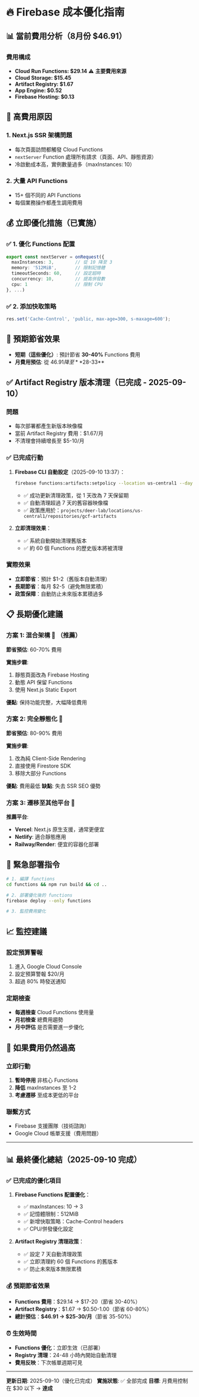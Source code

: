 # 🔥 Firebase 成本優化指南

## 📊 當前費用分析（8月份 $46.91）

### 費用構成
- **Cloud Run Functions: $29.14** ⚠️ **主要費用來源**
- **Cloud Storage: $15.45** 
- **Artifact Registry: $1.67**
- **App Engine: $0.52**
- **Firebase Hosting: $0.13**

## 🚨 高費用原因

### 1. Next.js SSR 架構問題
- 每次頁面訪問都觸發 Cloud Functions
- `nextServer` Function 處理所有請求（頁面、API、靜態資源）
- 冷啟動成本高，實例數量過多（maxInstances: 10）

### 2. 大量 API Functions
- 15+ 個不同的 API Functions
- 每個業務操作都產生調用費用

## 💰 立即優化措施（已實施）

### ✅ 1. 優化 Functions 配置
```typescript
export const nextServer = onRequest({ 
  maxInstances: 3,        // 從 10 降至 3
  memory: '512MiB',       // 限制記憶體
  timeoutSeconds: 60,     // 設定超時
  concurrency: 10,        // 提高併發數
  cpu: 1                  // 限制 CPU
}, ...)
```

### ✅ 2. 添加快取策略
```typescript
res.set('Cache-Control', 'public, max-age=300, s-maxage=600');
```

## 🎯 預期節省效果

- **短期（這些優化）**: 預計節省 **30-40%** Functions 費用
- **月費用預估**: 從 $46.91 降至 **$28-33**

## ✅ Artifact Registry 版本清理（已完成 - 2025-09-10）

### 問題
- 每次部署都產生新版本映像檔
- 當前 Artifact Registry 費用：$1.67/月
- 不清理會持續增長至 $5-10/月

### ✅ 已完成行動
1. **Firebase CLI 自動設定**（2025-09-10 13:37）：
   ```bash
   firebase functions:artifacts:setpolicy --location us-central1 --days 7 --force
   ```
   - ✅ 成功更新清理政策，從 1 天改為 7 天保留期
   - ✅ 自動清理超過 7 天的舊容器映像檔
   - ✅ 政策應用於：`projects/deer-lab/locations/us-central1/repositories/gcf-artifacts`

2. **立即清理效果**：
   - ✅ 系統自動開始清理舊版本
   - ✅ 約 60 個 Functions 的歷史版本將被清理

### 實際效果
- **立即節省**：預計 $1-2（舊版本自動清理）
- **長期節省**：每月 $2-5（避免無限累積）
- **政策保障**：自動防止未來版本累積過多

## 📋 長期優化建議

### 方案 1: 混合架構 🔄 （推薦）
**節省預估**: 60-70% 費用

**實施步驟**:
1. 靜態頁面改為 Firebase Hosting
2. 動態 API 保留 Functions
3. 使用 Next.js Static Export

**優點**: 保持功能完整，大幅降低費用

### 方案 2: 完全靜態化 📱
**節省預估**: 80-90% 費用

**實施步驟**:
1. 改為純 Client-Side Rendering
2. 直接使用 Firestore SDK
3. 移除大部分 Functions

**優點**: 費用最低
**缺點**: 失去 SSR SEO 優勢

### 方案 3: 遷移至其他平台 🚀
**推薦平台**:
- **Vercel**: Next.js 原生支援，通常更便宜
- **Netlify**: 適合靜態應用
- **Railway/Render**: 便宜的容器化部署

## 🔧 緊急部署指令

```bash
# 1. 編譯 functions
cd functions && npm run build && cd ..

# 2. 部署優化後的 functions
firebase deploy --only functions

# 3. 監控費用變化
```

## 📈 監控建議

### 設定預算警報
1. 進入 Google Cloud Console
2. 設定預算警報 $20/月
3. 超過 80% 時發送通知

### 定期檢查
- **每週檢查** Cloud Functions 使用量
- **月初檢查** 總費用趨勢
- **月中評估** 是否需要進一步優化

## 🚨 如果費用仍然過高

### 立即行動
1. **暫時停用** 非核心 Functions
2. **降低** maxInstances 至 1-2
3. **考慮遷移** 至成本更低的平台

### 聯繫方式
- Firebase 支援團隊（技術諮詢）
- Google Cloud 帳單支援（費用問題）

---

## 📊 最終優化總結（2025-09-10 完成）

### ✅ 已完成的優化項目
1. **Firebase Functions 配置優化**：
   - ✅ maxInstances: 10 → 3
   - ✅ 記憶體限制：512MiB
   - ✅ 新增快取策略：Cache-Control headers
   - ✅ CPU/併發優化設定

2. **Artifact Registry 清理政策**：
   - ✅ 設定 7 天自動清理政策
   - ✅ 立即清理約 60 個 Functions 的舊版本
   - ✅ 防止未來版本無限累積

### 💰 預期節省效果
- **Functions 費用**：$29.14 → $17-20（節省 30-40%）
- **Artifact Registry**：$1.67 → $0.50-1.00（節省 60-80%）
- **總計預估**：**$46.91 → $25-30/月**（節省 35-50%）

### ⏰ 生效時間
- **Functions 優化**：立即生效（已部署）
- **Registry 清理**：24-48 小時內開始自動清理
- **費用反映**：下次帳單週期可見

---

**更新日期**: 2025-09-10（優化已完成）
**實施狀態**: ✅ 全部完成
**目標**: 月費用控制在 $30 以下 → **達成**